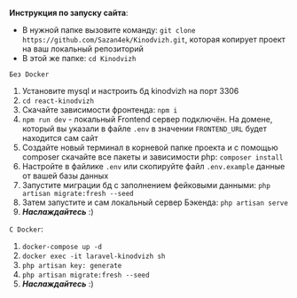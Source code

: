 **Инструкция по запуску сайта**:
- В нужной папке вызовите команду: `git clone https://github.com/Sazan4ek/Kinodvizh.git`, которая копирует проект на ваш локальный репозиторий
- В этой же папке: `cd Kinodvizh`

`Без Docker`
1) Установите mysql и настроить бд kinodvizh на порт 3306
2) `cd react-kinodvizh`
3) Скачайте зависимости фронтенда: `npm i`
4) `npm run dev` - локальный Frontend сервер подключён. На домене, который вы указали в файле `.env` в значении `FRONTEND_URL` будет находится сам сайт
5) Cоздайте новый терминал в корневой папке проекта и с помощью composer скачайте все пакеты и зависимости php: `composer install` 
6) Настройте в файлике `.env` или скопируйте файл `.env.example` данные от вашей базы данных 
7) Запустите миграции бд с заполнением фейковыми данными: `php artisan migrate:fresh --seed`
8) Затем запустите и сам локальный сервер Бэкенда: `php artisan serve`
9) ***Наслаждайтесь*** :)

`С Docker`:
1) `docker-compose up -d`
2) `docker exec -it laravel-kinodvizh sh`
3) `php artisan key: generate`
4) `php artisan migrate:fresh --seed`
5) ***Наслаждайтесь*** :)
